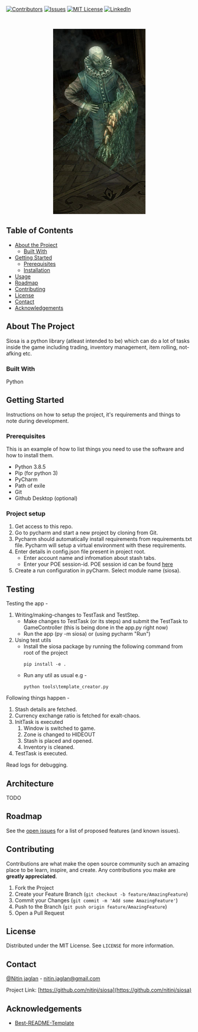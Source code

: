 [![Contributors][contributors-shield]][contributors-url]
[![Issues][issues-shield]][issues-url]
[![MIT License][license-shield]][license-url]
[![LinkedIn][linkedin-shield]][linkedin-url]



<!-- PROJECT LOGO -->
<br />
<p align="center">
   <img src="siosa/resources/images/Siosa_npc_screenshot.jpg" alt="Logo">
</p>



<!-- TABLE OF CONTENTS -->
## Table of Contents

* [About the Project](#about-the-project)
  * [Built With](#built-with)
* [Getting Started](#getting-started)
  * [Prerequisites](#prerequisites)
  * [Installation](#installation)
* [Usage](#usage)
* [Roadmap](#roadmap)
* [Contributing](#contributing)
* [License](#license)
* [Contact](#contact)
* [Acknowledgements](#acknowledgements)



<!-- ABOUT THE PROJECT -->
## About The Project

Siosa is a python library (atleast intended to be) which can do a lot of tasks inside the
game including trading, inventory management, item rolling, not-afking etc.


### Built With
Python



<!-- GETTING STARTED -->
## Getting Started

Instructions on how to setup the project, it's requirements and things to note during development.

### Prerequisites

This is an example of how to list things you need to use the software and how to install them.
* Python 3.8.5
* Pip (for python 3)
* PyCharm
* Path of exile
* Git
* Github Desktop (optional)

### Project setup

1. Get access to this repo.
2. Go to pycharm and start a new project by cloning from Git.
3. Pycharm should automatically install requirements from requirements.txt file. Pycharm will setup a virtual
environment with these requirements.
4. Enter details in config.json file present in project root.
    * Enter account name and infromation about stash tabs.
    * Enter your POE session-id. POE session id can be found [here](siosa/resources/images/poesessionid.png)
5. Create a run configuration in pyCharm. Select module name (siosa).

<!-- USAGE EXAMPLES -->
## Testing
Testing the app -

1. Writing/making-changes to TestTask and TestStep.
    * Make changes to TestTask (or its steps) and submit the TestTask to GameController (this is being done in the app.py right now)
    * Run the app (py -m siosa) or (using pycharm "Run")
2. Using test utils
    * Install the siosa package by running the following command from root of the project
        ```
        pip install -e .
        ```
    * Run any util as usual e.g - 
        ```
        python tools\template_creator.py
        ```

Following things happen - 
1. Stash details are fetched.
2. Currency exchange ratio is fetched for exalt-chaos.
3. InitTask is executed
    1. Window is switched to game.
    2. Zone is changed to HIDEOUT
    3. Stash is placed and opened.
    4. Inventory is cleaned.
4. TestTask is executed.

Read logs for debugging.

<!-- USAGE EXAMPLES -->
## Architecture
TODO

<!-- ROADMAP -->
## Roadmap

See the [open issues](https://github.com/nitinj/siosa/issues) for a list of proposed features (and known issues).



<!-- CONTRIBUTING -->
## Contributing

Contributions are what make the open source community such an amazing place to be learn, inspire, and create. Any contributions you make are **greatly appreciated**.

1. Fork the Project
2. Create your Feature Branch (`git checkout -b feature/AmazingFeature`)
3. Commit your Changes (`git commit -m 'Add some AmazingFeature'`)
4. Push to the Branch (`git push origin feature/AmazingFeature`)
5. Open a Pull Request



<!-- LICENSE -->
## License

Distributed under the MIT License. See `LICENSE` for more information.



<!-- CONTACT -->
## Contact

[@Nitin jaglan](https://twitter.com/your_username) - nitin.jaglan@gmail.com

Project Link: [https://github.com/nitinj/siosa](https://github.com/nitinj/siosa)



<!-- ACKNOWLEDGEMENTS -->
## Acknowledgements
* [Best-README-Template](https://github.com/othneildrew/Best-README-Template)



<!-- MARKDOWN LINKS & IMAGES -->
<!-- https://www.markdownguide.org/basic-syntax/#reference-style-links -->
[contributors-shield]: https://img.shields.io/github/contributors/othneildrew/Best-README-Template.svg?style=flat-square
[contributors-url]: https://github.com/nitinj/siosa/graphs/contributors
[forks-shield]: https://img.shields.io/github/forks/othneildrew/Best-README-Template.svg?style=flat-square
[forks-url]: https://github.com/nitinj/siosa/network/members
[stars-shield]: https://img.shields.io/github/stars/othneildrew/Best-README-Template.svg?style=flat-square
[stars-url]: https://github.com/nitinj/siosa/stargazers
[issues-shield]: https://img.shields.io/github/issues/othneildrew/Best-README-Template.svg?style=flat-square
[issues-url]: https://github.com/nitinj/siosa/issues
[license-shield]: https://img.shields.io/github/license/othneildrew/Best-README-Template.svg?style=flat-square
[license-url]: https://github.com/nitinj/siosa/blob/master/LICENSE.txt
[linkedin-shield]: https://img.shields.io/badge/-LinkedIn-black.svg?style=flat-square&logo=linkedin&colorB=555
[linkedin-url]: https://linkedin.com/in/nitinjaglan